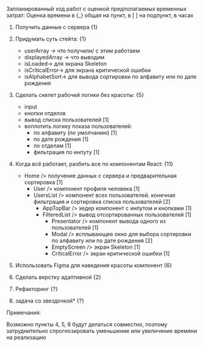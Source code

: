 Запланированный ход работ с оценкой предполагаемых временных затрат:
Оценка времени в {\_} общая на пункт, в [ ] на подпункт, в часах

1. Получить данные с сервера {1}

2. Придумать суть стейта: {1}

   - userArray -> что получили/ с этим работаем
   - displayedArray -> что выводим
   - isLoaded-> для экрана Skeleton
   - isCriticalError-> для экрана критической ошибки
   - isAlphabetSort-> для вывода сортировки по алфавиту или по дате рождения

3. Сделать скелет рабочей логики без красоты: {5}

   - input
   - кнопки отделов
   - вывод списка пользователей [1]
   - воплотить логику показа пользователей:
     - по алфавиту (по умолчанию) [1]
     - по дате рождения [1]
     - по отделам [1]
     - фильтрация по инпуту [1]

4. Когда всё работает, разбить все по компонентам React: {11}

   - Home /> получение данных с сервера и предварительная сортировка [1]
     - User /> компонент профиля человека [1]
     - UsersList /> компонент всех пользователей. конечная фильтрация и сортировка списка пользователей [2]
       - AppTopBar /> хедер компонент с инпутом и кнопками [1]
       - FilteredList /> вывод отсортированных пользователей [1]
         - Presentator /> компонент вывода одного из пользователей [1]
         - Modal /> всплывающее окно для выбора сортировки по алфавиту или по дате рождения [2]
         - EmptyScreen /> экран Skeleton [1]
         - CriticalError /> экран критической ошибки [1]

5. Использовать Figma для наведения красоты компонент {6}

6. Сделать верстку адаптивной {2}

7. Рефакторинг {?}

8. задача со звездочкой\* {?}

Примечания:

Возможно пункты 4, 5, 6 будут делаться совместно, поэтому затруднительно спрогнозировать уменьшение или увеличение времени на реализацию
